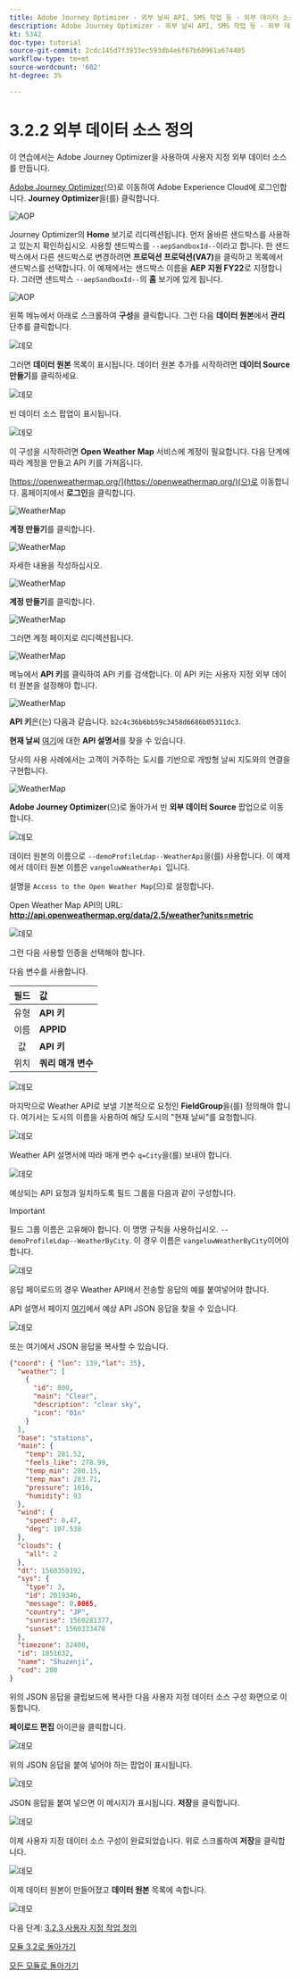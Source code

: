 ```yaml
---
title: Adobe Journey Optimizer - 외부 날씨 API, SMS 작업 등 - 외부 데이터 소스 정의
description: Adobe Journey Optimizer - 외부 날씨 API, SMS 작업 등 - 외부 데이터 소스 정의
kt: 5342
doc-type: tutorial
source-git-commit: 2cdc145d7f3933ec593db4e6f67b60961a674405
workflow-type: tm+mt
source-wordcount: '602'
ht-degree: 3%

---
```


# 3.2.2 외부 데이터 소스 정의

이 연습에서는 Adobe Journey Optimizer을 사용하여 사용자 지정 외부 데이터 소스를 만듭니다.

[Adobe Journey Optimizer](https://experience.adobe.com)(으)로 이동하여 Adobe Experience Cloud에 로그인합니다. **Journey Optimizer**&#x200B;을(를) 클릭합니다.

![AOP](./../../../modules/ajo-b2c/module3.2/images/acophome.png)

Journey Optimizer의 **Home** 보기로 리디렉션됩니다. 먼저 올바른 샌드박스를 사용하고 있는지 확인하십시오. 사용할 샌드박스를 `--aepSandboxId--`이라고 합니다. 한 샌드박스에서 다른 샌드박스로 변경하려면 **프로덕션 프로덕션(VA7)**&#x200B;을 클릭하고 목록에서 샌드박스를 선택합니다. 이 예제에서는 샌드박스 이름을 **AEP 지원 FY22**&#x200B;로 지정합니다. 그러면 샌드박스 `--aepSandboxId--`의 **홈** 보기에 있게 됩니다.

![AOP](./../../../modules/ajo-b2c/module3.2/images/acoptriglp.png)

왼쪽 메뉴에서 아래로 스크롤하여 **구성**&#x200B;을 클릭합니다. 그런 다음 **데이터 원본**&#x200B;에서 **관리** 단추를 클릭합니다.

![데모](./images/menudatasources.png)

그러면 **데이터 원본** 목록이 표시됩니다.
데이터 원본 추가를 시작하려면 **데이터 Source 만들기**&#x200B;를 클릭하세요.

![데모](./images/dshome.png)

빈 데이터 소스 팝업이 표시됩니다.

![데모](./images/emptyds.png)

이 구성을 시작하려면 **Open Weather Map** 서비스에 계정이 필요합니다. 다음 단계에 따라 계정을 만들고 API 키를 가져옵니다.

[https://openweathermap.org/](https://openweathermap.org/)(으)로 이동합니다. 홈페이지에서 **로그인**&#x200B;을 클릭합니다.

![WeatherMap](./images/owm.png)

**계정 만들기**&#x200B;를 클릭합니다.

![WeatherMap](./images/owm1.png)

자세한 내용을 작성하십시오.

![WeatherMap](./images/owm2.png)

**계정 만들기**&#x200B;를 클릭합니다.

![WeatherMap](./images/owm3.png)

그러면 계정 페이지로 리디렉션됩니다.

![WeatherMap](./images/owm4.png)

메뉴에서 **API 키**&#x200B;를 클릭하여 API 키를 검색합니다. 이 API 키는 사용자 지정 외부 데이터 원본을 설정해야 합니다.

![WeatherMap](./images/owm5.png)

**API 키**&#x200B;은(는) 다음과 같습니다. `b2c4c36b6bb59c3458d6686b05311dc3`.

**현재 날씨** [여기](https://openweathermap.org/current)에 대한 **API 설명서**&#x200B;를 찾을 수 있습니다.

당사의 사용 사례에서는 고객이 거주하는 도시를 기반으로 개방형 날씨 지도와의 연결을 구현합니다.

![WeatherMap](./images/owm6.png)

**Adobe Journey Optimizer**(으)로 돌아가서 빈 **외부 데이터 Source** 팝업으로 이동합니다.

![데모](./images/emptyds.png)

데이터 원본의 이름으로 `--demoProfileLdap--WeatherApi`을(를) 사용합니다. 이 예제에서 데이터 원본 이름은 `vangeluwWeatherApi `입니다.

설명을 `Access to the Open Weather Map`(으)로 설정합니다.

Open Weather Map API의 URL: **http://api.openweathermap.org/data/2.5/weather?units=metric**

![데모](./images/dsname.png)

그런 다음 사용할 인증을 선택해야 합니다.

다음 변수를 사용합니다.

| 필드 | 값 |
|:-----------------------:| :-----------------------|
| 유형 | **API 키** |
| 이름 | **APPID** |
| 값 | **API 키** |
| 위치 | **쿼리 매개 변수** |

![데모](./images/dsauth.png)

마지막으로 Weather API로 보낼 기본적으로 요청인 **FieldGroup**&#x200B;을(를) 정의해야 합니다. 여기서는 도시의 이름을 사용하여 해당 도시의 &quot;현재 날씨&quot;를 요청합니다.

![데모](./images/fg.png)

Weather API 설명서에 따라 매개 변수 `q=City`을(를) 보내야 합니다.

![데모](./images/owmapi.png)

예상되는 API 요청과 일치하도록 필드 그룹을 다음과 같이 구성합니다.

>[!IMPORTANT]
>
>필드 그룹 이름은 고유해야 합니다. 이 명명 규칙을 사용하십시오. `--demoProfileLdap--WeatherByCity`. 이 경우 이름은 `vangeluwWeatherByCity`이어야 합니다.

![데모](./images/fg1.png)

응답 페이로드의 경우 Weather API에서 전송할 응답의 예를 붙여넣어야 합니다.

API 설명서 페이지 [여기](https://openweathermap.org/current)에서 예상 API JSON 응답을 찾을 수 있습니다.

![데모](./images/owmapi1.png)

또는 여기에서 JSON 응답을 복사할 수 있습니다.

```json
{"coord": { "lon": 139,"lat": 35},
  "weather": [
    {
      "id": 800,
      "main": "Clear",
      "description": "clear sky",
      "icon": "01n"
    }
  ],
  "base": "stations",
  "main": {
    "temp": 281.52,
    "feels_like": 278.99,
    "temp_min": 280.15,
    "temp_max": 283.71,
    "pressure": 1016,
    "humidity": 93
  },
  "wind": {
    "speed": 0.47,
    "deg": 107.538
  },
  "clouds": {
    "all": 2
  },
  "dt": 1560350192,
  "sys": {
    "type": 3,
    "id": 2019346,
    "message": 0.0065,
    "country": "JP",
    "sunrise": 1560281377,
    "sunset": 1560333478
  },
  "timezone": 32400,
  "id": 1851632,
  "name": "Shuzenji",
  "cod": 200
}
```

위의 JSON 응답을 클립보드에 복사한 다음 사용자 지정 데이터 소스 구성 화면으로 이동합니다.

**페이로드 편집** 아이콘을 클릭합니다.

![데모](./images/owmapi2.png)

위의 JSON 응답을 붙여 넣어야 하는 팝업이 표시됩니다.

![데모](./images/owmapi3.png)

JSON 응답을 붙여 넣으면 이 메시지가 표시됩니다. **저장**&#x200B;을 클릭합니다.

![데모](./images/owmapi4.png)

이제 사용자 지정 데이터 소스 구성이 완료되었습니다. 위로 스크롤하여 **저장**&#x200B;을 클릭합니다.

![데모](./images/dssave.png)

이제 데이터 원본이 만들어졌고 **데이터 원본** 목록에 속합니다.

![데모](./images/dslist.png)

다음 단계: [3.2.3 사용자 지정 작업 정의](./ex3.md)

[모듈 3.2로 돌아가기](journey-orchestration-external-weather-api-sms.md)

[모든 모듈로 돌아가기](../../../overview.md)
